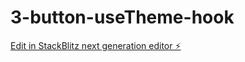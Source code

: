 # 3-button-useTheme-hook

[Edit in StackBlitz next generation editor ⚡️](https://stackblitz.com/~/github.com/rbrishi/3-button-useTheme-hook)